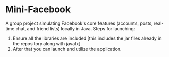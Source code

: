 # Mini-Facebook
A group project simulating Facebook's core features (accounts, posts, real-time chat, and friend lists) locally in Java.
Steps for launching: 
  1. Ensure all the libraries are included [this includes the jar files already in the repository along with javafx].
  2. After that you can launch and utilize the application.
